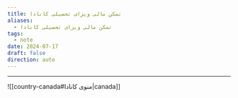 ```yaml
---
title: تمکن مالی ویزای تحصیلی کانادا
aliases:
  - تمکن مالی ویزای تحصیلی کانادا
tags:
  - note
date: 2024-07-17
draft: false
direction: auto
---
```







---

![[country-canada#منوی کانادا|canada]]


